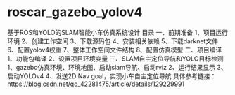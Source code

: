 # roscar_gazebo_yolov4
基于ROS和YOLO的SLAM智能小车仿真系统设计
目录
一、前期准备
1、项目运行环境
2、创建工作空间
3、下载源码包
4、安装相关依赖
5、下载darknet文件
6、配置yolov4权重
7、整体工作空间文件结构
8、配置仿真模型
二、项目编译
1、功能包编译
2、设置项目环境变量
三、SLAM自主定位导航和YOLO目标检测
1、gazebo仿真环境、环境地图、启动slam导航、启动rviz
2、运行结果显示
3、启动YOLOv4
4、发送2D Nav goal，实现小车自主定位导航
具体参考链接：https://blog.csdn.net/qq_42281475/article/details/129229991
